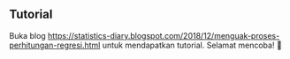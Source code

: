 ## Tutorial
Buka blog https://statistics-diary.blogspot.com/2018/12/menguak-proses-perhitungan-regresi.html untuk mendapatkan tutorial. Selamat mencoba! 🙏
